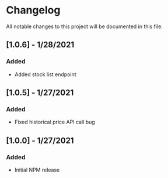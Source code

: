 # Changelog

All notable changes to this project will be documented in this file.

## [1.0.6] - 1/28/2021
### Added
- Added stock list endpoint

## [1.0.5] - 1/27/2021
### Added
- Fixed historical price API call bug

## [1.0.0] - 1/27/2021
### Added
- Initial NPM release
